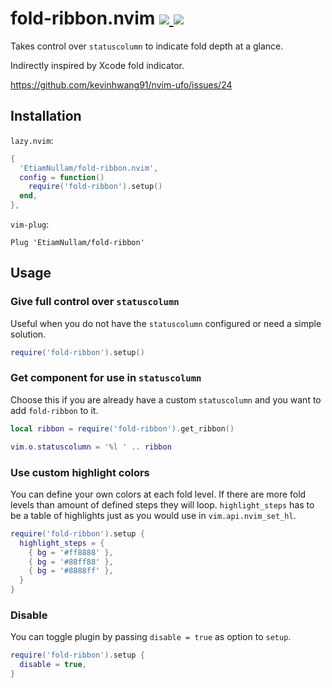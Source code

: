 <h1>
  fold-ribbon.nvim
  <a href="https://github.com/EtiamNullam/fold-ribbon.nvim/tags" alt="Latest SemVer tag">
    <img src="https://img.shields.io/github/v/tag/EtiamNullam/fold-ribbon.nvim" />
  </a>
  <a href="LICENSE" alt="License">
    <img src="https://img.shields.io/github/license/EtiamNullam/fold-ribbon.nvim" />
  </a>
</h2>

Takes control over `statuscolumn` to indicate fold depth at a glance.

Indirectly inspired by Xcode fold indicator.

https://github.com/kevinhwang91/nvim-ufo/issues/24

## Installation

`lazy.nvim`:

```lua
{
  'EtiamNullam/fold-ribbon.nvim',
  config = function()
    require('fold-ribbon').setup()
  end,
},
```

`vim-plug`:

```vim
Plug 'EtiamNullam/fold-ribbon'
```

## Usage

### Give full control over `statuscolumn`

Useful when you do not have the `statuscolumn` configured or need a simple solution.

```lua
require('fold-ribbon').setup()
```

### Get component for use in `statuscolumn`

Choose this if you are already have a custom `statuscolumn` and you want to add `fold-ribbon` to it.

```lua
local ribbon = require('fold-ribbon').get_ribbon()

vim.o.statuscolumn = '%l ' .. ribbon
```

### Use custom highlight colors

You can define your own colors at each fold level. If there are more fold levels than amount of defined steps they will loop. `highlight_steps` has to be a table of highlights just as you would use in `vim.api.nvim_set_hl`.

```lua
require('fold-ribbon').setup {
  highlight_steps = {
    { bg = '#ff8888' },
    { bg = '#88ff88' },
    { bg = '#8888ff' },
  }
}
```

### Disable

You can toggle plugin by passing `disable = true` as option to `setup`.

```lua
require('fold-ribbon').setup {
  disable = true,
}
```
